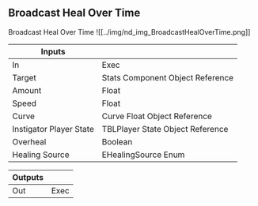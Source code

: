 ## Broadcast Heal Over Time
Broadcast Heal Over Time
![[../img/nd_img_BroadcastHealOverTime.png]]

|Inputs||
|--|--|
| In | Exec |
| Target | Stats Component Object Reference |
| Amount | Float |
| Speed | Float |
| Curve | Curve Float Object Reference |
| Instigator Player State | TBLPlayer State Object Reference |
| Overheal | Boolean |
| Healing Source | EHealingSource Enum |

|Outputs||
|--|--|
| Out | Exec |
